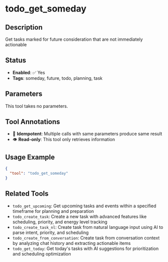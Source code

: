# todo_get_someday

## Description
Get tasks marked for future consideration that are not immediately actionable

## Status
- **Enabled**: ✅ Yes
- **Tags**: someday, future, todo, planning, task

## Parameters

This tool takes no parameters.

## Tool Annotations

- 🔄 **Idempotent**: Multiple calls with same parameters produce same result
- 👁️ **Read-only**: This tool only retrieves information

## Usage Example

```json
{
  "tool": "todo_get_someday"
}
```

## Related Tools

- `todo_get_upcoming`: Get upcoming tasks and events within a specified timeframe for planning and preparation
- `todo_create_task`: Create a new task with advanced features like scheduling, priority, and energy level tracking
- `todo_create_task_nl`: Create task from natural language input using AI to parse intent, priority, and scheduling
- `todo_create_from_conversation`: Create task from conversation context by analyzing chat history and extracting actionable items
- `todo_get_today`: Get today's tasks with AI suggestions for prioritization and scheduling optimization

